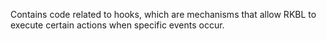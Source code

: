 Contains code related to hooks, which are mechanisms that allow RKBL
to execute certain actions when specific events occur.
